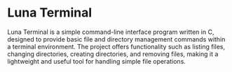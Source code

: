 # Luna Terminal

Luna Terminal is a simple command-line interface program written in C, 
designed to provide basic file and directory management commands within a terminal environment. 
The project offers functionality such as listing files, 
changing directories, creating directories, 
and removing files, making it a lightweight and useful tool for handling simple file operations.